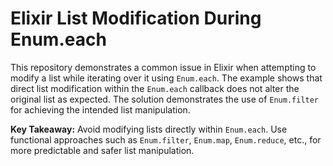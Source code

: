 # Elixir List Modification During Enum.each

This repository demonstrates a common issue in Elixir when attempting to modify a list while iterating over it using `Enum.each`.  The example shows that direct list modification within the `Enum.each` callback does not alter the original list as expected. The solution demonstrates the use of `Enum.filter` for achieving the intended list manipulation. 

**Key Takeaway:**  Avoid modifying lists directly within `Enum.each`. Use functional approaches such as `Enum.filter`, `Enum.map`, `Enum.reduce`, etc., for more predictable and safer list manipulation.